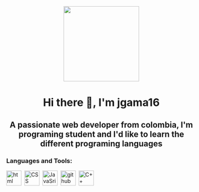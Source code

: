 <div id="header" align="center">
    <img src="https://media.giphy.com/media/JyxdzuAaxZnPH7TyRd/giphy-downsized-large.gif" width="200" align="center"/>
    <h1 align="center">Hi there 👋, I'm jgama16</h1>
    <h2 align="center">A passionate web developer from colombia, I'm programing student and I'd like to learn the different programing languages </h2>
</div>

<div id="left">
    <h3>Languages and Tools:</h3>
    <div>
        <img src="https://cdn-icons-png.flaticon.com/512/919/919827.png" title="htmls" alt="html" width="40" height="40"/>&nbsp;
        <img src="https://www.flaticon.es/icono-gratis/trofeo_11388361?term=css3&page=1&position=1&origin=search&related_id=11388361" title="CSS" alt="CSS" width="40" height="40"/>&nbsp;
        <img src="https://www.flaticon.es/icono-gratis/js_5968292?term=javascript&page=1&position=4&origin=search&related_id=5968292" title="JavaSript" alt="JavaSript" width="40" height="40"/>&nbsp;
        <img src="https://www.flaticon.es/icono-gratis/silueta-del-logo-de-github-en-un-cuadrado_38401?term=github&page=1&position=1&origin=search&related_id=38401" title="github" alt="github" width="40" height="40"/>&nbsp;
        <img src="https://www.flaticon.es/icono-gratis/c-_6132222?term=c&page=1&position=1&origin=search&related_id=6132222" title="C++" alt="C++" width="40" height="40"/>&nbsp;
    </div>

</div>

